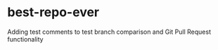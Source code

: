 # best-repo-ever

Adding test comments to test branch comparison and Git Pull Request functionality
